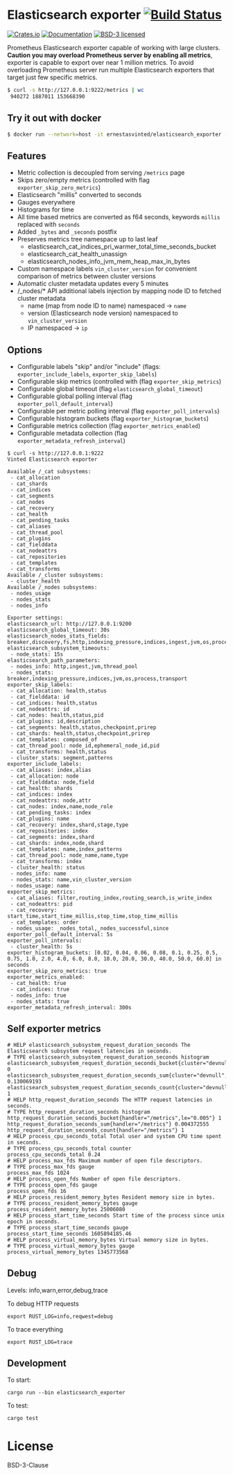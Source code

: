 # Elasticsearch exporter [![Build Status](https://travis-ci.com/vinted/elasticsearch-exporter-rs.svg?branch=master)](https://travis-ci.com/vinted/elasticsearch-exporter-rs)

[![Crates.io][crates-badge]][crates-url]
[![Documentation][docs-badge]][docs-url]
[![BSD-3 licensed][bsd-badge]][bsd-url]

[crates-badge]: https://img.shields.io/crates/v/elasticsearch_exporter.svg
[crates-url]: https://crates.io/crates/elasticsearch_exporter
[docs-badge]: https://docs.rs/elasticsearch_exporter/badge.svg
[docs-url]: https://docs.rs/elasticsearch_exporter
[bsd-badge]: https://img.shields.io/badge/license-bsd-3.svg
[bsd-url]: LICENSE

Prometheus Elasticsearch exporter capable of working with large clusters.
**Caution you may overload Prometheus server by enabling all metrics**, exporter is capable to export over near 1 million metrics.
To avoid overloading Prometheus server run multiple Elasticsearch exporters that target just few specific metrics.

```bash
$ curl -s http://127.0.0.1:9222/metrics | wc
 940272 1887011 153668390
```

## Try it out with docker

```bash
$ docker run --network=host -it ernestasvinted/elasticsearch_exporter --elasticsearch_url=http://IP:PORT
```

## Features

 - Metric collection is decoupled from serving `/metrics` page
 - Skips zero/empty metrics (controlled with flag `exporter_skip_zero_metrics`)
 - Elasticsearch "millis" converted to seconds
 - Gauges everywhere
 - Histograms for time
 - All time based metrics are converted as f64 seconds, keywords `millis` replaced with `seconds`
 - Added `_bytes` and `_seconds` postfix
 - Preserves metrics tree namespace up to last leaf
   - elasticsearch_cat_indices_pri_warmer_total_time_seconds_bucket
   - elasticsearch_cat_health_unassign
   - elasticsearch_nodes_info_jvm_mem_heap_max_in_bytes
 - Custom namespace labels `vin_cluster_version` for convenient comparison of metrics between cluster versions
 - Automatic cluster metadata updates every 5 minutes
 - /_nodes/* API additional labels injection by mapping node ID to fetched cluster metadata
   - name (map from node ID to name) namespaced -> `name`
   - version (Elasticsearch node version) namespaced to `vin_cluster_version`
   - IP namespaced -> `ip`

## Options

 - Configurable labels "skip" and/or "include" (flags: `exporter_include_labels`, `exporter_skip_labels`)
 - Configurable skip metrics (controlled with (flag `exporter_skip_metrics`)
 - Configurable global timeout (flag `elasticsearch_global_timeout`)
 - Configurable global polling interval (flag `exporter_poll_default_interval`)
 - Configurable per metric polling interval (flag `exporter_poll_intervals`)
 - Configurable histogram buckets (flag `exporter_histogram_buckets`)
 - Configurable metrics collection (flag `exporter_metrics_enabled`)
 - Configurable metadata collection (flag `exporter_metadata_refresh_interval`)

```shell
$ curl -s http://127.0.0.1:9222
Vinted Elasticsearch exporter

Available /_cat subsystems:
 - cat_allocation
 - cat_shards
 - cat_indices
 - cat_segments
 - cat_nodes
 - cat_recovery
 - cat_health
 - cat_pending_tasks
 - cat_aliases
 - cat_thread_pool
 - cat_plugins
 - cat_fielddata
 - cat_nodeattrs
 - cat_repositories
 - cat_templates
 - cat_transforms
Available /_cluster subsystems:
 - cluster_health
Available /_nodes subsystems:
 - nodes_usage
 - nodes_stats
 - nodes_info

Exporter settings:
elasticsearch_url: http://127.0.0.1:9200
elasticsearch_global_timeout: 30s
elasticsearch_nodes_stats_fields: breaker,discovery,fs,http,indexing_pressure,indices,ingest,jvm,os,process,thread_pool,transport
elasticsearch_subsystem_timeouts:
 - node_stats: 15s
elasticsearch_path_parameters:
 - nodes_info: http,ingest,jvm,thread_pool
 - nodes_stats: breaker,indexing_pressure,indices,jvm,os,process,transport
exporter_skip_labels:
 - cat_allocation: health,status
 - cat_fielddata: id
 - cat_indices: health,status
 - cat_nodeattrs: id
 - cat_nodes: health,status,pid
 - cat_plugins: id,description
 - cat_segments: health,status,checkpoint,prirep
 - cat_shards: health,status,checkpoint,prirep
 - cat_templates: composed_of
 - cat_thread_pool: node_id,ephemeral_node_id,pid
 - cat_transforms: health,status
 - cluster_stats: segment,patterns
exporter_include_labels:
 - cat_aliases: index,alias
 - cat_allocation: node
 - cat_fielddata: node,field
 - cat_health: shards
 - cat_indices: index
 - cat_nodeattrs: node,attr
 - cat_nodes: index,name,node_role
 - cat_pending_tasks: index
 - cat_plugins: name
 - cat_recovery: index,shard,stage,type
 - cat_repositories: index
 - cat_segments: index,shard
 - cat_shards: index,node,shard
 - cat_templates: name,index_patterns
 - cat_thread_pool: node_name,name,type
 - cat_transforms: index
 - cluster_health: status
 - nodes_info: name
 - nodes_stats: name,vin_cluster_version
 - nodes_usage: name
exporter_skip_metrics:
 - cat_aliases: filter,routing_index,routing_search,is_write_index
 - cat_nodeattrs: pid
 - cat_recovery: start_time,start_time_millis,stop_time,stop_time_millis
 - cat_templates: order
 - nodes_usage: _nodes_total,_nodes_successful,since
exporter_poll_default_interval: 5s
exporter_poll_intervals:
 - cluster_health: 5s
exporter_histogram_buckets: [0.02, 0.04, 0.06, 0.08, 0.1, 0.25, 0.5, 0.75, 1.0, 2.0, 4.0, 6.0, 8.0, 10.0, 20.0, 30.0, 40.0, 50.0, 60.0] in seconds
exporter_skip_zero_metrics: true
exporter_metrics_enabled:
 - cat_health: true
 - cat_indices: true
 - nodes_info: true
 - nodes_stats: true
exporter_metadata_refresh_interval: 300s
```

## Self exporter metrics

```
# HELP elasticsearch_subsystem_request_duration_seconds The Elasticsearch subsystem request latencies in seconds.
# TYPE elasticsearch_subsystem_request_duration_seconds histogram
elasticsearch_subsystem_request_duration_seconds_bucket{cluster="devnull",subsystem="/_nodes/os",le="0.005"} 0
elasticsearch_subsystem_request_duration_seconds_sum{cluster="devnull",subsystem="/nodes_stats"} 0.130069193
elasticsearch_subsystem_request_duration_seconds_count{cluster="devnull",subsystem="/nodes_stats"} 1
# HELP http_request_duration_seconds The HTTP request latencies in seconds.
# TYPE http_request_duration_seconds histogram
http_request_duration_seconds_bucket{handler="/metrics",le="0.005"} 1
http_request_duration_seconds_sum{handler="/metrics"} 0.004372555
http_request_duration_seconds_count{handler="/metrics"} 1
# HELP process_cpu_seconds_total Total user and system CPU time spent in seconds.
# TYPE process_cpu_seconds_total counter
process_cpu_seconds_total 0.24
# HELP process_max_fds Maximum number of open file descriptors.
# TYPE process_max_fds gauge
process_max_fds 1024
# HELP process_open_fds Number of open file descriptors.
# TYPE process_open_fds gauge
process_open_fds 16
# HELP process_resident_memory_bytes Resident memory size in bytes.
# TYPE process_resident_memory_bytes gauge
process_resident_memory_bytes 25006080
# HELP process_start_time_seconds Start time of the process since unix epoch in seconds.
# TYPE process_start_time_seconds gauge
process_start_time_seconds 1605894185.46
# HELP process_virtual_memory_bytes Virtual memory size in bytes.
# TYPE process_virtual_memory_bytes gauge
process_virtual_memory_bytes 1345773568
```

## Debug

Levels: info,warn,error,debug,trace

To debug HTTP requests

```
export RUST_LOG=info,reqwest=debug
```

To trace everything

```
export RUST_LOG=trace
```

## Development

To start:

```shell
cargo run --bin elasticsearch_exporter
```

To test:

```shell
cargo test
```

# License

BSD-3-Clause
